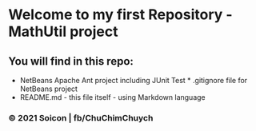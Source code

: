 # Welcome to my first Repository - MathUtil project
## You will find in this repo:
* NetBeans Apache Ant project including JUnit Test
​* .gitignore file for NetBeans project
* README.md - this file itself - using Markdown language

### © 2021 Soicon | fb/ChuChimChuych
